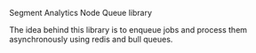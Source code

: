 Segment Analytics Node Queue library

The idea behind this library is to enqueue jobs and process them asynchronously using redis and bull queues.

